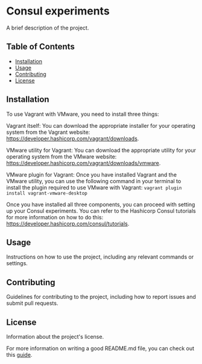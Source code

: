 # Consul experiments

A brief description of the project.

## Table of Contents

- [Installation](#installation)
- [Usage](#usage)
- [Contributing](#contributing)
- [License](#license)

## Installation

To use Vagrant with VMware, you need to install three things:

Vagrant itself: You can download the appropriate installer for your operating system from the Vagrant website: https://developer.hashicorp.com/vagrant/downloads.

VMware utility for Vagrant: You can download the appropriate utility for your operating system from the VMware website: https://developer.hashicorp.com/vagrant/downloads/vmware.

VMware plugin for Vagrant: Once you have installed Vagrant and the VMware utility, you can use the following command in your terminal to install the plugin required to use VMware with Vagrant:
`vagrant plugin install vagrant-vmware-desktop`

Once you have installed all three components, you can proceed with setting up your Consul experiments. You can refer to the Hashicorp Consul tutorials for more information on how to do this: https://developer.hashicorp.com/consul/tutorials.

## Usage

Instructions on how to use the project, including any relevant commands or settings.

## Contributing

Guidelines for contributing to the project, including how to report issues and submit pull requests.

## License

Information about the project's license.

For more information on writing a good README.md file, you can check out this [guide](https://www.makeareadme.com/).

